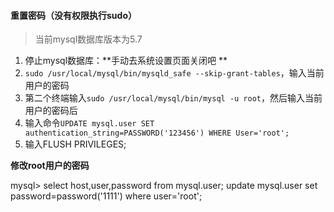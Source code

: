 #### 重置密码（没有权限执行sudo）

> 当前mysql数据库版本为5.7

1. 停止mysql数据库：**手动去系统设置页面关闭吧 **
2. `sudo /usr/local/mysql/bin/mysqld_safe --skip-grant-tables`，输入当前用户的密码
3. 第二个终端输入`sudo /usr/local/mysql/bin/mysql -u root`，然后输入当前用户的密码后
4. 输入命令`UPDATE mysql.user SET authentication_string=PASSWORD('123456') WHERE User='root';`
5. 输入FLUSH PRIVILEGES;



**修改root用户的密码**

mysql> select host,user,password from mysql.user;
update mysql.user set password=password('1111') where user='root';